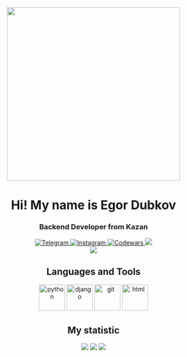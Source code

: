 <div id="header" align="center">
  <img src="https://media3.giphy.com/media/v1.Y2lkPTc5MGI3NjExN3NhcGJzdGYzNmQ3bW96Nzg4cDlzOGRnam9zNG9hem0wazg5djhhNSZlcD12MV9pbnRlcm5hbF9naWZfYnlfaWQmY3Q9Zw/800iiDTaNNFOwytONV/giphy.gif" width="400"/>
  <h1>Hi! My name is Egor Dubkov</h1>
  <h3>Backend Developer from Kazan</h3>
</div>

<div id="socials" align="center">
	<a href="https://t.me/blessssky">
		<img src="https://img.shields.io/badge/Telegram-2CA5E0?style=for-the-badge&logo=telegram&logoColor=white" alt="Telegram">
	</a>
	<a href="https://www.instagram.com/b1esssky?igsh=MWExYmp5N21wOGY1cg==">
		<img src="https://img.shields.io/badge/Instagram-E4405F?style=for-the-badge&logo=instagram&logoColor=white" alt="Instagram">
	</a>
	<a href="https://www.codewars.com/users/BLESSSKY">
		<img src="https://img.shields.io/badge/Codewars-B1361E?style=for-the-badge&logo=Codewars&logoColor=white" alt="Codewars">
	</a>
	<a href="https://www.github.com/B1ESSSKY" target="_blank" rel="noreferrer">
		<img src="https://img.shields.io/github/followers/B1ESSSKY?logo=github&style=for-the-badge&color=0891b2&labelColor=1c1917" />
	</a>
</div>

<div align="center">
	<img src="https://komarev.com/ghpvc/?username=B1ESSSKY">
	
</div>

<div id="langs" align="center">
	<h2>Languages and Tools</h2>
	<img src="https://cdn.jsdelivr.net/gh/devicons/devicon@latest/icons/python/python-original.svg" title="python" width="60" height="60"/>
	<img src="https://cdn.jsdelivr.net/gh/devicons/devicon@latest/icons/django/django-plain.svg" title="django" width="60" height="60"/>
	<img src="https://cdn.jsdelivr.net/gh/devicons/devicon@latest/icons/git/git-original.svg" title="git" width="60" height="60"/>
	<img src="https://cdn.jsdelivr.net/gh/devicons/devicon@latest/icons/html5/html5-original.svg" title="html" width="60" height="60"/>
</div>

<div id="stat" align="center">
	<h2>My statistic</h2>
	<img src="http://github-profile-summary-cards.vercel.app/api/cards/profile-details?username=B1ESSSKY&theme=github_dark">
	<img src="http://github-profile-summary-cards.vercel.app/api/cards/most-commit-language?username=B1ESSSKY&theme=github_dark">
	<img src="http://github-profile-summary-cards.vercel.app/api/cards/stats?username=B1ESSSKY&theme=github_dark">
</div>


